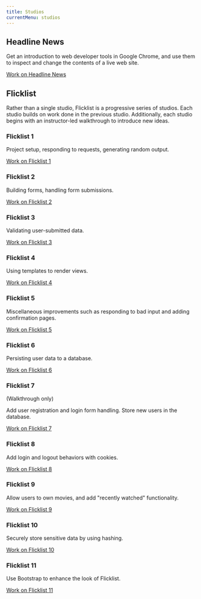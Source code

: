 ```yaml
---
title: Studios
currentMenu: studios
---
```


## Headline News

Get an introduction to web developer tools in Google Chrome, and use them to inspect and change the contents of a live web site.

[Work on Headline News](headline-news/)

## Flicklist

Rather than a single studio, Flicklist is a progressive series of studios. Each studio builds on work done in the previous studio. Additionally, each studio begins with an instructor-led walkthrough to introduce new ideas.

### Flicklist 1

Project setup, responding to requests, generating random output.

[Work on Flicklist 1](flicklist/1/)

### Flicklist 2

Building forms, handling form submissions.

[Work on Flicklist 2](flicklist/2/)

### Flicklist 3

Validating user-submitted data.

[Work on Flicklist 3](flicklist/3/)

### Flicklist 4

Using templates to render views.

[Work on Flicklist 4](flicklist/4/)

### Flicklist 5

Miscellaneous improvements such as responding to bad input and adding confirmation pages.

[Work on Flicklist 5](flicklist/5/)

### Flicklist 6

Persisting user data to a database.

[Work on Flicklist 6](flicklist/6/)

### Flicklist 7

(Walkthrough only)

Add user registration and login form handling. Store new users in the database.

[Work on Flicklist 7](flicklist/7/)

### Flicklist 8

Add login and logout behaviors with cookies.

[Work on Flicklist 8](flicklist/8/)

### Flicklist 9

Allow users to own movies, and add "recently watched" functionality.

[Work on Flicklist 9](flicklist/9/)

### Flicklist 10

Securely store sensitive data by using hashing.

[Work on Flicklist 10](flicklist/10/)

### Flicklist 11

Use Bootstrap to enhance the look of Flicklist.

[Work on Flicklist 11](flicklist/11/)
